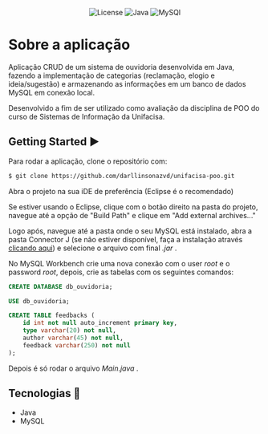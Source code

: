<p align="center">
  <img alt="License" src="https://img.shields.io/badge/License-MIT-ED8B00?style=for-the-badge">
  <img alt="Java" src="https://img.shields.io/badge/Java-ED8B00?style=for-the-badge&logo=java&logoColor=white">
  <img alt="MySQl" src="https://img.shields.io/badge/MySQL-00000F?style=for-the-badge&logo=mysql&logoColor=white">
</p>

# Sobre a aplicação

Aplicação CRUD de um sistema de ouvidoria desenvolvida em Java, fazendo a implementação de categorias (reclamação, elogio e ideia/sugestão) e armazenando as informações em um banco de dados MySQL em conexão local.

Desenvolvido a fim de ser utilizado como avaliação da disciplina de POO do curso de Sistemas de Informação da Unifacisa.

## Getting Started ▶️

Para rodar a aplicação, clone o repositório com:

```bash
$ git clone https://github.com/darllinsonazvd/unifacisa-poo.git
```

Abra o projeto na sua iDE de preferência (Eclipse é o recomendado)

Se estiver usando o Eclipse, clique com o botão direito na pasta do projeto, navegue até a opção de "Build Path" e clique em "Add external archives..."

Logo após, navegue até a pasta onde o seu MySQL está instalado, abra a pasta Connector J (se não estiver disponível, faça a instalação através [clicando aqui](https://dev.mysql.com/downloads/connector/j/)) e selecione o arquivo com final _.jar_ .

No MySQL Workbench crie uma nova conexão com o user _root_ e o password _root_, depois, crie as tabelas com os seguintes comandos:

```sql
CREATE DATABASE db_ouvidoria;

USE db_ouvidoria;

CREATE TABLE feedbacks (
    id int not null auto_increment primary key,
    type varchar(20) not null,
    author varchar(45) not null,
    feedback varchar(250) not null
);
```

Depois é só rodar o arquivo _Main.java_ .

## Tecnologias 🚀

- Java
- MySQL
